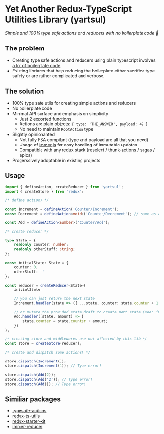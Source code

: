 # Yet Another Redux-TypeScript Utilities Library (yartsul)

_Simple and 100% type safe actions and reducers with no boilerplate code 🎉_

## The problem

-   Creating type safe actions and reducers using plain typescript involves [a lot of boilerplate code](https://redux.js.org/recipes/usage-with-typescript#type-checking-actions-action-creators).
-   Existing libriares that help reducing the boilerplate either sacrifice type safety or are rather complicated and verbose.

## The solution

-   100% type safe utils for creating simple actions and reducers
-   No boilerplate code
-   Minimal API surface and emphasis on simplicity
    -   Just 2 exported functions
    -   Actions are plain objects: `{ type: 'THE_ANSWER', payload: 42 }`
    -   No need to maintain `RootAction` type
-   Slightly opinionanted
    -   Not fully FSA compilant (type and payload are all that you need)
    -   Usage of [immer.js](https://github.com/immerjs/immer) for easy handling of immutable updates
    -   Compatible with any redux stack (reselect / thunk-actions / sagas / epics)
-   Progerssively adoptable in existing projects

## Usage

```ts
import { defineAction, createReducer } from 'yartsul';
import { createStore } from 'redux';

/* define actions */

const Increment = defineAction('Counter/Increment');
const Decrement = defineAction<void>('Counter/Decrement'); // same as above but more explicit

const Add = defineAction<number>('Counter/Add');

/* create reducer */

type State = {
    readonly counter: number;
    readonly otherStuff: string;
};

const initialState: State = {
    counter: 0,
    otherStuff: ''
};

const reducer = createReducer<State>(
    initialState,

    // you can just return the next state
    Increment.handler(state => ({ ...state, counter: state.counter + 1 })),

    // or mutate the provided state draft to create next state (see: immer.js)
    Add.handler((state, amount) => {
        state.counter = state.counter + amount;
    })
);

/* creating store and middlewares are not affected by this lib */
const store = createStore(reducer);

/* create and dispatch some actions! */

store.dispatch(Increment());
store.dispatch(Increment(1)); // Type error!

store.dispatch(Add(2));
store.dispatch(Add('2')); // Type error!
store.dispatch(Add()); // Type error!
```

## Similiar packages

-   [typesafe-actions](https://github.com/piotrwitek/typesafe-actions)
-   [redux-ts-utils](https://github.com/knpwrs/redux-ts-utils)
-   [redux-starter-kit](https://github.com/reduxjs/redux-starter-kit)
-   [immer-reducer](https://github.com/epeli/immer-reducer)

